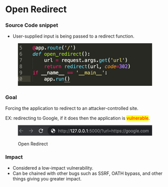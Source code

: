 # Open Redirect

### Source Code snippet

* User-supplied input is being passed to a redirect function.

<figure><img src="../../.gitbook/assets/image (6).png" alt=""><figcaption></figcaption></figure>

### Goal

Forcing the application to redirect to an attacker-controlled site.

EX: redirecting to Google, if it does then the application is <mark style="color:red;">vulnerable</mark>.

<figure><img src="../../.gitbook/assets/image (1) (1) (1) (1) (1) (1) (1) (1) (1) (1) (1) (1) (1).png" alt=""><figcaption><p>Open Redirect</p></figcaption></figure>

### &#x20;Impact

* Considered a low-impact vulnerability.
* Can be chained with other bugs such as SSRF, OATH bypass, and other things giving you greater impact.

